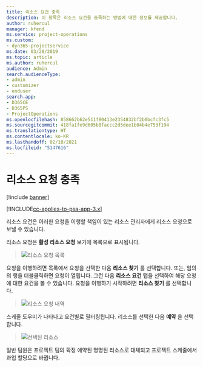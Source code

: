```yaml
---
title: 리소스 요건 충족
description: 이 항목은 리소스 요건을 충족하는 방법에 대한 정보를 제공합니다.
author: ruhercul
manager: kfend
ms.service: project-operations
ms.custom:
- dyn365-projectservice
ms.date: 03/28/2019
ms.topic: article
ms.author: ruhercul
audience: Admin
search.audienceType:
- admin
- customizer
- enduser
search.app:
- D365CE
- D365PS
- ProjectOperations
ms.openlocfilehash: 858662b62e511f80413e2354832bf2b0bcfc3fc5
ms.sourcegitcommit: 418fa1fe9d605b8faccc2d5dee1b04b4e753f194
ms.translationtype: HT
ms.contentlocale: ko-KR
ms.lasthandoff: 02/10/2021
ms.locfileid: "5147616"
---
```

# <a name="fulfilling-resource-requests"></a>리소스 요청 충족

[!include [banner](../includes/psa-now-project-operations.md)]

[!INCLUDE[cc-applies-to-psa-app-3.x](../includes/cc-applies-to-psa-app-3x.md)]

리소스 요건은 이러한 요청을 이행할 책임이 있는 리소스 관리자에게 리소스 요청으로 보낼 수 있습니다.

리소스 요청은 **활성 리소스 요청** 보기에 목록으로 표시됩니다.

> ![리소스 요청 목록](media/Resource-Management-image59.png)

요청을 이행하려면 목록에서 요청을 선택한 다음 **리소스 찾기** 를 선택합니다. 또는, 임의의 행을 더블클릭하면 요청이 열립니다. 그런 다음 **리소스 요건** 탭을 선택하여 해당 요청에 대한 요건을 볼 수 있습니다. 요청을 이행하기 시작하려면 **리소스 찾기** 를 선택합니다.

> ![리소스 요청 내역](media/Resource-Management-image60.png)

스케줄 도우미가 나타나고 요건별로 필터링됩니다. 리소스를 선택한 다음 **예약** 을 선택합니다.

> ![선택된 리소스](media/Resource-Management-image61.png)

일반 팀원은 프로젝트 팀의 확정 예약된 명명된 리소스로 대체되고 프로젝트 스케줄에서 과업 할당으로 바뀝니다.
